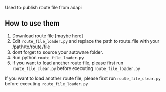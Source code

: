 Used to publish route file from adapi

## How to use them

1. Download route file [maybe here]
2. Edit `route_file_loader.py` and replace the path to route_file with your /path/to/route/file
3. dont forget to source your autoware folder.
4. Run python `route_file_loader.py`
5. If you want to load another  route file, please first run `route_file_clear.py` before executing `route_file_loader.py`

If you want to load another  route file, please first run `route_file_clear.py` before executing `route_file_loader.py`
